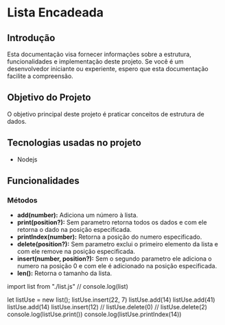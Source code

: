 # Lista Encadeada

## Introdução

Esta documentação visa fornecer informações sobre a estrutura, funcionalidades e implementação deste projeto. Se você é um desenvolvedor iniciante ou experiente, espero que esta documentação facilite a compreensão.

## Objetivo do Projeto

O objetivo principal deste projeto é praticar conceitos de estrutura de dados.

## Tecnologias usadas no projeto

- Nodejs

## Funcionalidades

### Métodos

- **add(number):** Adiciona um número à lista.
- **print(position?):** Sem parametro retorna todos os dados e com ele retorna o dado na posição especificada.
- **printIndex(number):** Retorna a posição do numero especificado.
- **delete(position?):** Sem parametro exclui o primeiro elemento da lista e com ele remove na posição especificada.
- **insert(number, position?):** Sem o segundo parametro ele adiciona o numero na posição 0 e com ele é adicionado na posição especificada.
- **len():** Retorna o tamanho da lista.

import list from "./list.js"
// console.log(list)

let listUse = new list();
listUse.insert(22, 7)
listUse.add(14)
listUse.add(41)
listUse.add(14)
listUse.insert(12)
// listUse.delete(0)
// listUse.delete(2)
console.log(listUse.print())
console.log(listUse.printIndex(14))
